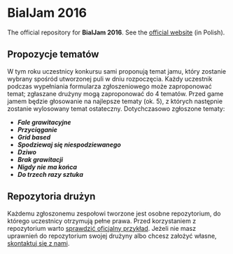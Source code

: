 # BialJam 2016
The official repository for **BialJam 2016**. See the [official website](http://bialjam.wi.pb.edu.pl/) (in Polish).

## Propozycje tematów
W tym roku uczestnicy konkursu sami proponują temat jamu, który zostanie wybrany spośród utworzonej puli w dniu rozpoczęcia. Każdy uczestnik podczas wypełniania formularza zgłoszeniowego może zaproponować temat; zgłaszane drużyny mogą zaproponować do 4 tematów. Przed game jamem będzie głosowanie na najlepsze tematy (ok. 5), z których następnie zostanie wylosowany temat ostateczny. Dotychczasowo zgłoszone tematy:


- ***Fale grawitacyjne***
- ***Przyciąganie***
- ***Grid based***
- ***Spodziewaj się niespodziewanego***
- ***Dziwo***
- ***Brak grawitacji***
- ***Nigdy nie ma końca***
- ***Do trzech razy sztuka***

## Repozytoria drużyn
Każdemu zgłoszonemu zespołowi tworzone jest osobne repozytorium, do którego uczestnicy otrzymują pełne prawa. Przed korzystaniem z repozytorium warto [sprawdzić oficjalny przykład](https://github.com/BialJam/example). Jeżeli nie masz uprawnień do repozytorium swojej drużyny albo chcesz założyć własne, [skontaktuj się z nami](http://bialjam.wi.pb.edu.pl/kontakt/).
